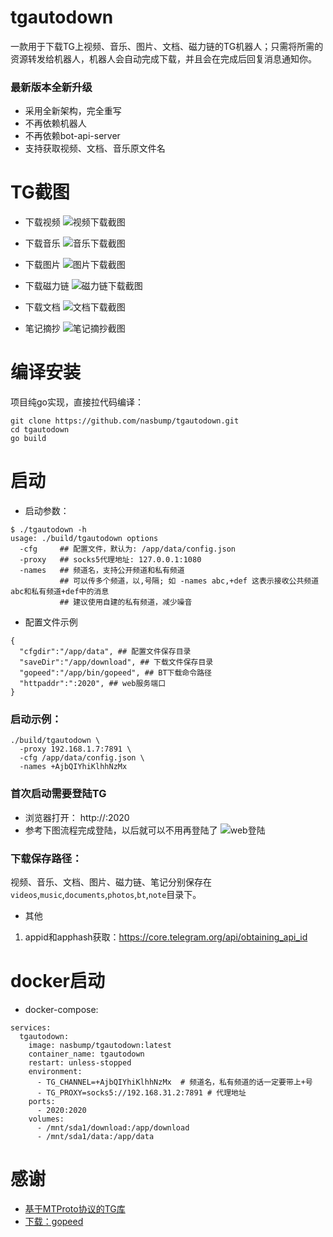 # tgautodown
一款用于下载TG上视频、音乐、图片、文档、磁力链的TG机器人；只需将所需的资源转发给机器人，机器人会自动完成下载，并且会在完成后回复消息通知你。

### 最新版本全新升级
- 采用全新架构，完全重写
- 不再依赖机器人
- 不再依赖bot-api-server
- 支持获取视频、文档、音乐原文件名

# TG截图
- 下载视频
![视频下载截图](https://github.com/nasbump/tgautodown/blob/main/screenshots/download-video.png)

- 下载音乐
![音乐下载截图](https://github.com/nasbump/tgautodown/blob/main/screenshots/download-audio.png)

- 下载图片
![图片下载截图](https://github.com/nasbump/tgautodown/blob/main/screenshots/download-photos.png)

- 下载磁力链
![磁力链下载截图](https://github.com/nasbump/tgautodown/blob/main/screenshots/download-magnet.png)

- 下载文档
![文档下载截图](https://github.com/nasbump/tgautodown/blob/main/screenshots/download-docs.png)

- 笔记摘抄
![笔记摘抄截图](https://github.com/nasbump/tgautodown/blob/main/screenshots/download-note.png)

# 编译安装
项目纯go实现，直接拉代码编译：
```
git clone https://github.com/nasbump/tgautodown.git
cd tgautodown
go build
```

# 启动
- 启动参数：
```
$ ./tgautodown -h
usage: ./build/tgautodown options
  -cfg     ## 配置文件，默认为: /app/data/config.json
  -proxy   ## socks5代理地址: 127.0.0.1:1080
  -names   ## 频道名，支持公开频道和私有频道
           ## 可以传多个频道，以,号隔; 如 -names abc,+def 这表示接收公共频道abc和私有频道+def中的消息
           ## 建议使用自建的私有频道，减少噪音
```
- 配置文件示例
```
{
  "cfgdir":"/app/data", ## 配置文件保存目录
  "saveDir":"/app/download", ## 下载文件保存目录
  "gopeed":"/app/bin/gopeed", ## BT下载命令路径
  "httpaddr":":2020", ## web服务端口
}
```


### 启动示例：
```
./build/tgautodown \
  -proxy 192.168.1.7:7891 \
  -cfg /app/data/config.json \
  -names +AjbQIYhiKlhhNzMx  
```

### 首次启动需要登陆TG
- 浏览器打开： http://<IP>:2020
- 参考下图流程完成登陆，以后就可以不用再登陆了
![web登陆](https://github.com/nasbump/tgautodown/blob/main/screenshots/web_login.jpg)

### 下载保存路径：
视频、音乐、文档、图片、磁力链、笔记分别保存在`videos`,`music`,`documents`,`photos`,`bt`,`note`目录下。

- 其他
1. appid和apphash获取：https://core.telegram.org/api/obtaining_api_id

# docker启动
- docker-compose:
```
services:
  tgautodown:
    image: nasbump/tgautodown:latest
    container_name: tgautodown
    restart: unless-stopped
    environment:
      - TG_CHANNEL=+AjbQIYhiKlhhNzMx  # 频道名，私有频道的话一定要带上+号
      - TG_PROXY=socks5://192.168.31.2:7891 # 代理地址
    ports:
      - 2020:2020
    volumes:
      - /mnt/sda1/download:/app/download
      - /mnt/sda1/data:/app/data
```


# 感谢
- [基于MTProto协议的TG库](github.com/gotd/td/tg)
- [下载：gopeed](https://github.com/GopeedLab/gopeed)
